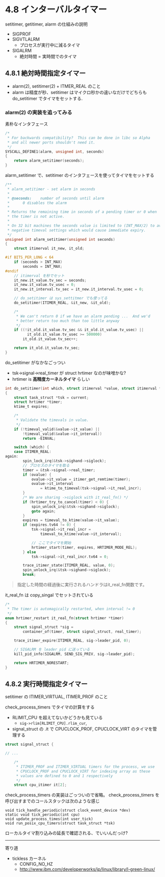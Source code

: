 
# 4.8 インターバルタイマー

setitimer, getitimer, alarm の仕組みの説明

 * SIGPROF
 * SIGVTLALRM
   * プロセスが実行中に減るタイマ
 * SIGALRM
   * 絶対時間 = 実時間でのタイマ

## 4.8.1 絶対時間指定タイマー

 * alarm(2), setitimer(2) + ITMER_REAL のこと
 * alarm は精度が秒、setitimer はマイクロ秒かの違いなだけでどちらも do_setitimer でタイマをセットする.

### alarm(2) の実装を追ってみる

素朴なインタフェース

```c
/*
 * For backwards compatibility?  This can be done in libc so Alpha
 * and all newer ports shouldn't need it.
 */
SYSCALL_DEFINE1(alarm, unsigned int, seconds)
{
	return alarm_setitimer(seconds);
}
```

alarm_setitimer で、setitimer のインタフェースを使ってタイマをセットする

```c
/**
 * alarm_setitimer - set alarm in seconds
 *
 * @seconds:	number of seconds until alarm
 *		0 disables the alarm
 *
 * Returns the remaining time in seconds of a pending timer or 0 when
 * the timer is not active.
 *
 * On 32 bit machines the seconds value is limited to (INT_MAX/2) to avoid
 * negative timeval settings which would cause immediate expiry.
 */
unsigned int alarm_setitimer(unsigned int seconds)
{
	struct itimerval it_new, it_old;

#if BITS_PER_LONG < 64
	if (seconds > INT_MAX)
		seconds = INT_MAX;
#endif
    // itimerval を秒でセット
	it_new.it_value.tv_sec = seconds;
	it_new.it_value.tv_usec = 0;
	it_new.it_interval.tv_sec = it_new.it_interval.tv_usec = 0;

    // do_setitimer は sys_settitmer でも使ってる
	do_setitimer(ITIMER_REAL, &it_new, &it_old);

	/*
	 * We can't return 0 if we have an alarm pending ...  And we'd
	 * better return too much than too little anyway
	 */
	if ((!it_old.it_value.tv_sec && it_old.it_value.tv_usec) ||
	      it_old.it_value.tv_usec >= 500000)
		it_old.it_value.tv_sec++;

	return it_old.it_value.tv_sec;
}
```

do_setitimer がなかなごっつい

 * tsk->signal->real_timer が struct hrtimer なのが味噌かな?
 * hrtimer is **高精度カーネルタイマ** らしい

```c
int do_setitimer(int which, struct itimerval *value, struct itimerval *ovalue)
{
	struct task_struct *tsk = current;
	struct hrtimer *timer;
	ktime_t expires;

	/*
	 * Validate the timevals in value.
	 */
	if (!timeval_valid(&value->it_value) ||
	    !timeval_valid(&value->it_interval))
		return -EINVAL;

	switch (which) {
	case ITIMER_REAL:
again:
		spin_lock_irq(&tsk->sighand->siglock);
        // プロセスのタイマを取る
		timer = &tsk->signal->real_timer;
		if (ovalue) {
			ovalue->it_value = itimer_get_remtime(timer);
			ovalue->it_interval
				= ktime_to_timeval(tsk->signal->it_real_incr);
		}
		/* We are sharing ->siglock with it_real_fn() */
		if (hrtimer_try_to_cancel(timer) < 0) {
			spin_unlock_irq(&tsk->sighand->siglock);
			goto again;
		}
		expires = timeval_to_ktime(value->it_value);
		if (expires.tv64 != 0) {
			tsk->signal->it_real_incr =
				timeval_to_ktime(value->it_interval);

            // ここでタイマを開始
			hrtimer_start(timer, expires, HRTIMER_MODE_REL);
		} else
			tsk->signal->it_real_incr.tv64 = 0;

		trace_itimer_state(ITIMER_REAL, value, 0);
		spin_unlock_irq(&tsk->sighand->siglock);
		break;
```

> 指定した時間の経過後に実行されるハンドラはit_real_fn関数です。

it_real_fn は copy_singal でセットされている

```c
/*
 * The timer is automagically restarted, when interval != 0
 */
enum hrtimer_restart it_real_fn(struct hrtimer *timer)
{
	struct signal_struct *sig =
		container_of(timer, struct signal_struct, real_timer);

	trace_itimer_expire(ITIMER_REAL, sig->leader_pid, 0);

    // SIGALRM を leader_pid に送っている
	kill_pid_info(SIGALRM, SEND_SIG_PRIV, sig->leader_pid);

	return HRTIMER_NORESTART;
}
```

## 4.8.2 実行時間指定タイマー

setitimer の ITIMER_VIRTUAL, ITIMER_PROF のこと

check_process_timers でタイマの計算をする

 * RLIMIT_CPU を超えてないかどうかも見ている
   * `sig->rlim[RLIMIT_CPU].rlim_cur`, 
 * signal_struct の .it で CPUCLOCK_PROF, CPUCLOCK_VIRT のタイマを管理する

```c
struct signal_struct {

// ...

	/*
	 * ITIMER_PROF and ITIMER_VIRTUAL timers for the process, we use
	 * CPUCLOCK_PROF and CPUCLOCK_VIRT for indexing array as these
	 * values are defined to 0 and 1 respectively
	 */
	struct cpu_itimer it[2];
```

check_process_timers の実装はごっついので省略。
check_process_timers を呼び出すまでのコールスタックは次のような感じ

```
void tick_handle_periodic(struct clock_event_device *dev)
static void tick_periodic(int cpu)
void update_process_times(int user_tick)
void run_posix_cpu_timers(struct task_struct *tsk)
```

ローカルタイマ割り込みの延長で確認される、でいいんだっけ?

----

寄り道

 * tickless カーネル
   * CONFIG_NO_HZ
   * http://www.ibm.com/developerworks/jp/linux/library/l-green-linux/